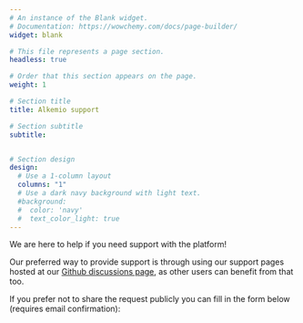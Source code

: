 ```yaml
---
# An instance of the Blank widget.
# Documentation: https://wowchemy.com/docs/page-builder/
widget: blank

# This file represents a page section.
headless: true

# Order that this section appears on the page.
weight: 1

# Section title
title: Alkemio support

# Section subtitle
subtitle: 


# Section design
design:
  # Use a 1-column layout
  columns: "1"
  # Use a dark navy background with light text.
  #background:
  #  color: 'navy'
  #  text_color_light: true
---
```


We are here to help if you need support with the platform! 

Our preferred way to provide support is through using our support pages hosted at our [Github discussions page](https://github.com/alkem-io/alkemio/discussions), as other users can benefit from that too.

If you prefer not to share the request publicly you can fill in the form below (requires email confirmation):

<br><br><br>
<script type="text/javascript" src="//mailing.alkem.io/form/generate.js?id=5"></script>

